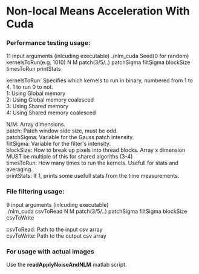 # Non-local Means Acceleration With Cuda

### Performance testing usage:
11 input arguments (inlcuding executable)
./nlm_cuda Seed(0 for random) kernelsToRun(e.g. 1010) N M patch(3/5/..) patchSigma filtSigma blockSize timesToRun printStats

kernelsToRun: Specifies which kernels to run in binary, numbered from 1 to 4. 1 to run 0 to not.  
  1: Using Global memory  
  2: Using Global memory coalesced  
  3: Using Shared memory  
  4: Using Shared memory coalesced  
  
N/M: Array dimensions.  
patch: Patch window side size, must be odd.  
patchSigma: Variable for the Gauss patch intensity.  
filtSigma: Variable for the filter's intensity.  
blockSize: How to break up pixels into thread blocks. Array x dimension MUST be multiple of this for shared algoriths (3-4)  
timesToRun: How many times to run the kernels. Usefull for stats and averaging.  
printStats: If 1, prints some usefull stats from the time measurements.  


### File filtering usage:
9 input arguments (inlcuding executable)  
./nlm_cuda csvToRead N M patch(3/5/..) patchSigma filtSigma blockSize csvToWrite  

csvToRead:  Path to the input csv array  
csvToWrite: Path to the output csv array  

### For usage with actual images
Use the **readApplyNoiseAndNLM** matlab script.  
